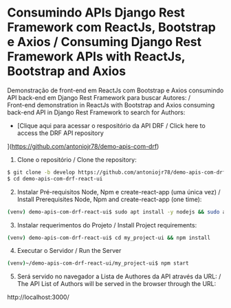 # Consumindo APIs Django Rest Framework com ReactJs, Bootstrap e Axios / Consuming Django Rest Framework APIs with ReactJs, Bootstrap and Axios
Demonstração de front-end em ReactJs com Bootstrap e Axios consumindo API back-end em Django Rest Framework para buscar Autores: /  
Front-end demonstration in ReactJs with Bootstrap and Axios consuming back-end API in Django Rest Framework to search for Authors: 

* [Clique aqui para acessar o respositório da API DRF / Click here to access the DRF API repository

](https://github.com/antoniojr78/demo-apis-com-drf)  

1. Clone o repositório / Clone the repository: 
```bash
$ git clone -b develop https://github.com/antoniojr78/demo-apis-com-drf-react-ui.git 
$ cd demo-apis-com-drf-react-ui
```  

2. Instalar Pré-requisitos Node, Npm e create-react-app (uma única vez) / Install Prerequisites Node, Npm and create-react-app (one time): 
```bash
(venv) demo-apis-com-drf-react-ui$ sudo apt install -y nodejs && sudo apt install -y npm && sudo npm install -g create-react-app
```  

3. Instalar requerimentos do Projeto / Install Project requirements: 
```bash
(venv) demo-apis-com-drf-react-ui$ cd my_project-ui && npm install
```  

4. Executar o Servidor / Run the Server
```bash
(venv)~/demo-apis-com-drf-react-ui/my_project-ui$ npm start
```  

5. Será servido no navegador a Lista de Authores da API através da URL: /  
   The API List of Authors will be served in the browser through the URL: 

http://localhost:3000/
